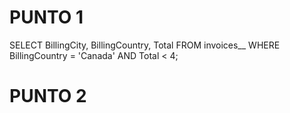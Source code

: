 # PUNTO 1
SELECT BillingCity, BillingCountry, Total FROM invoices__
WHERE BillingCountry = 'Canada' AND Total < 4;

# PUNTO 2
